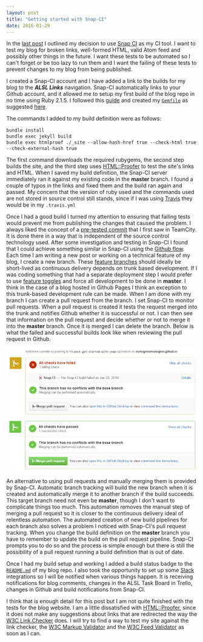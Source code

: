 ```yaml
---
layout: post
title: "Getting started with Snap-CI"
date: 2016-01-29
---
```

In the [last post](/2016/01/28/continuous-integration.html) I outlined my decision to use [Snap CI](https://snap-ci.com) as my CI tool.  I want to test my blog for broken links, well-formed HTML, valid Atom feed and possibly other things in the future.  I want these tests to be automated so I can't forget or be too lazy to run them and I want the failing of these tests to prevent changes to my blog from being published.

I created a Snap-CI account and I have added a link to the builds for my blog to the **_ALSL Links_** navigation.  Snap-CI automatically links to your Github account, and it allowed me to setup my first build of the blog repo in no time using Ruby 2.1.5.  I followed this [guide](http://jekyllrb.com/docs/continuous-integration/) and created my [`Gemfile`](https://github.com/mshogren/mshogren.github.io/blob/master/Gemfile) as suggested [here](https://help.github.com/articles/using-jekyll-with-pages/).

The commands I added to my build definition were as follows:

    bundle install
    bundle exec jekyll build
    bundle exec htmlproof ./_site --allow-hash-href true --check-html true --check-external-hash true

The first command downloads the required rubygems, the second step builds the site, and the third step uses [HTML::Proofer](https://github.com/gjtorikian/html-proofer) to test the site's links and HTML.  When I saved my build definition, the Snap-CI server immediately ran it against my existing code in the **master** branch.  I found a couple of typos in the links and fixed them and the build ran again and passed.  My concern that the version of ruby used and the commands used are not stored in source control still stands, since if I was using [Travis](https://travis-ci.org) they would be in my `.travis.yml`

Once I had a good build I turned my attention to ensuring that failing tests would prevent me from publishing the changes that caused the problem.  I always liked the concept of a [pre-tested commit](https://confluence.jetbrains.com/display/TCD9/Pre-Tested+%28Delayed%29+Commit) that I first saw in TeamCity.  It is done there in a way that is independent of the source control technology used.  After some investigation and testing in Snap-CI I found that I could achieve something similar in Snap-CI using the [Github flow](https://guides.github.com/introduction/flow/).  Each time I am writing a new post or working on a technical feature of my blog, I create a new branch.  These [feature branches](http://martinfowler.com/bliki/FeatureBranch.html) should ideally be short-lived as continuous delivery depends on trunk based development.  If I was coding something that had a separate deployment step I would prefer to use [feature toggles](http://martinfowler.com/bliki/FeatureToggle.html) and force all development to be done in **master**.  I think in the case of a blog hosted in Github Pages I think an exception to this trunk-based development rule can be made.  When I am done with my branch I can create a pull request from the branch.  I set Snap-CI to monitor pull requests.  When a pull request is created it tests the request merged into the trunk and notifies Github whether it is successful or not.  I can then see that information on the pull request and decide whether or not to merge it into the **master** branch. Once it is merged I can delete the branch. Below is what the failed and successful builds look like when reviewing the pull request in Github.

![Failed build for pull request](/images/failed-build-for-pull-request.png)
![Successful build for pull request](/images/successful-build-for-pull-request.png)

An alternative to using pull requests and manually merging them is provided by Snap-CI.  Automatic branch tracking will build the new branch when it is created and automatically merge it to another branch if the build succeeds.  This target branch need not even be **master**, though I don't want to complicate things too much.  This automation removes the manual step of merging a pull request so it is closer to the continuous delivery ideal of relentless automation.  The automated creation of new build pipelines for each branch also solves a problem I noticed with Snap-CI's pull request tracking. When you change the build definition on the **master** branch you have to remember to update the build on the pull request pipeline.  Snap-CI prompts you to do so and the process is simple enough but there is still the possibility of a pull request running a build definition that is out of date.

Once I had my build setup and working I added a build status badge to the [`README.md`](https://github.com/mshogren/mshogren.github.io) of my blog repo.  I also took the opportunity to set up some [Slack](https://slack.com/) integrations so I will be notified when various things happen.  It is receiving notifications for blog comments, changes in the ALSL Task Board in Trello, changes in Github and build notifications from Snap-CI.

I think that is enough detail for this post but I am not quite finished with the tests for the blog website.  I am a little dissatisfied with [HTML::Proofer](https://github.com/gjtorikian/html-proofer), since it does not make any suggestions about links that are redirected the way the [W3C Link Checker](https://validator.w3.org/checklink) does.  I will try to find a way to test my site against the link checker, the [W3C Markup Validator](https://validator.w3.org/) and the [W3C Feed Validator](https://validator.w3.org/feed/) as soon as I can.
